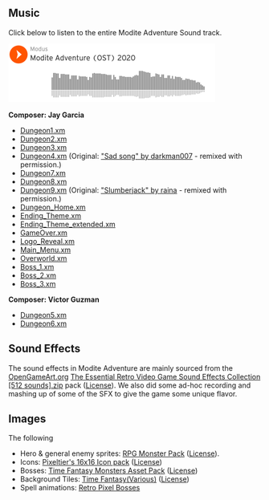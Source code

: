 ## Music
Click below to listen to the entire Modite Adventure Sound track.

[![Sound Cloud Link](./images/modite-adventure-ost-soundcloud.png)](https://soundcloud.com/moduscreate/sets/modite-adventure-ost-2020)

**Composer: Jay Garcia**
- [Dungeon1.xm](https://soundcloud.com/moduscreate/dungeon1?in=moduscreate/sets/modite-adventure-ost-2020)
- [Dungeon2.xm](https://soundcloud.com/moduscreate/dungeon2?in=moduscreate/sets/modite-adventure-ost-2020)
- [Dungeon3.xm](https://soundcloud.com/moduscreate/dungeon3?in=moduscreate/sets/modite-adventure-ost-2020)
- [Dungeon4.xm](https://soundcloud.com/moduscreate/dungeon4?in=moduscreate/sets/modite-adventure-ost-2020) (Original: ["Sad song" by darkman007](https://modarchive.org/index.php?request=view_by_moduleid&query=172778) - remixed with permission.)
- [Dungeon7.xm](https://soundcloud.com/moduscreate/dungeon7?in=moduscreate/sets/modite-adventure-ost-2020)
- [Dungeon8.xm](https://soundcloud.com/moduscreate/dungeon8?in=moduscreate/sets/modite-adventure-ost-2020)
- [Dungeon9.xm](https://soundcloud.com/moduscreate/dungeon1?in=moduscreate/sets/modite-adventure-ost-2020) (Original: ["Slumberjack" by raina](https://modarchive.org/index.php?request=view_by_moduleid&query=148721) - remixed with permission.)
- [Dungeon_Home.xm]()
- [Ending_Theme.xm](https://soundcloud.com/moduscreate/ending-theme?in=moduscreate/sets/modite-adventure-ost-2020)
- [Ending_Theme_extended.xm](https://soundcloud.com/moduscreate/ending-theme-extended?in=moduscreate/sets/modite-adventure-ost-2020)
- [GameOver.xm](https://soundcloud.com/moduscreate/gameover?in=moduscreate/sets/modite-adventure-ost-2020)
- [Logo_Reveal.xm](https://soundcloud.com/moduscreate/logo-reveal?in=moduscreate/sets/modite-adventure-ost-2020)
- [Main_Menu.xm](https://soundcloud.com/moduscreate/main-menu-1?in=moduscreate/sets/modite-adventure-ost-2020)
- [Overworld.xm](https://soundcloud.com/moduscreate/overworld?in=moduscreate/sets/modite-adventure-ost-2020)
- [Boss_1.xm](https://soundcloud.com/moduscreate/boss-1?in=moduscreate/sets/modite-adventure-ost-2020)
- [Boss_2.xm](https://soundcloud.com/moduscreate/boss-2?in=moduscreate/sets/modite-adventure-ost-2020)
- [Boss_3.xm](https://soundcloud.com/moduscreate/boss-3?in=moduscreate/sets/modite-adventure-ost-2020)

**Composer: Victor Guzman**
- [Dungeon5.xm](https://soundcloud.com/moduscreate/dungeon5?in=moduscreate/sets/modite-adventure-ost-2020)
- [Dungeon6.xm](https://soundcloud.com/moduscreate/dungeon6?in=moduscreate/sets/modite-adventure-ost-2020)

## Sound Effects
The sound effects in Modite Adventure are mainly sourced from the [OpenGameArt.org](https://opengameart.org) [The Essential Retro Video Game Sound Effects Collection \[512 sounds\].zip](https://opengameart.org/content/512-sound-effects-8-bit-style) pack ([License](https://creativecommons.org/publicdomain/zero/1.0/)). We also did some ad-hoc recording and mashing up of some of the SFX to give the game some unique flavor.

## Images
The following 
- Hero & general enemy sprites:  [RPG Monster Pack](https://pita.itch.io/rpg-monster-pack) ([License](https://www.gamedevmarket.net/terms-conditions/#pro-licence)).
- Icons: [Pixeltier's 16x16 Icon pack](https://pixeltier.itch.io/pixeltiers-16x16-rpg-icon-pack) ([License](https://pixeltier.itch.io/pixeltiers-16x16-rpg-icon-pack))
- Bosses: [Time Fantasy Monsters Asset Pack](https://finalbossblues.itch.io/time-fantasy-monsters) ([License](https://www.gamedevmarket.net/terms-conditions/#pro-licence))
- Background Tiles: [Time Fantasy(Various)](https://www.timefantasy.net/) ([License](https://www.gamedevmarket.net/terms-conditions/#pro-licence))
- Spell animations: [Retro Pixel Bosses](https://perpetualdiversion.itch.io/retro-pixel-bosses)
